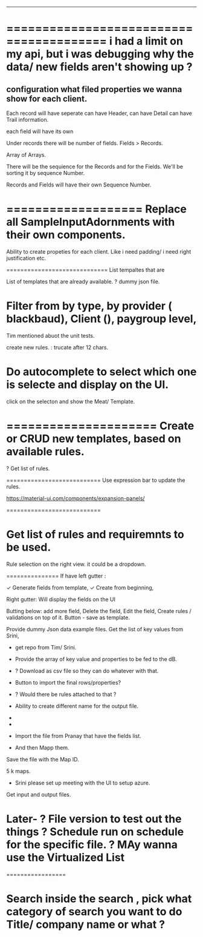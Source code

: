 
---------

========================================
i had a limit on my api, but i was debugging why the data/ new fields aren't  showing up ?
========================================

configuration what filed properties we wanna show for each client.
--------
Each record will have seperate
can have Header,
can have Detail
can have Trail information.

each field will have its own

Under records there will be number of fields.
Fields > Records.

Array of Arrays.


There will be the sequience for the Records and for the Fields. We'll be sorting it by sequence Number.

Records and Fields will have their own Sequence Number.


===================
Replace all
SampleInputAdornments  with their own components.
============================
Ability to create propeties for each client.
Like i need padding/ i need right justification etc.





=============================
List tempaltes that are

List of templates that are already available.
? dummy json file.

Filter from by type, by provider ( blackbaud), Client (), paygroup level,
=====================
Tim mentioned abuot the unit tests.

create new rules. : trucate after 12 chars.

Do autocomplete to select which one is selecte and display on the UI.
=====================
click on the selecton and show the Meat/ Template.

=====================
Create or CRUD new templates, based on available rules.
=====================
? Get list of rules.



===========================
Use expression bar to update the rules.

https://material-ui.com/components/expansion-panels/

===========================


Get list of rules and requiremnts to be used.
==================
Rule selection on the right view.
it could be a dropdown.


===============
If have left gutter :

 ✓ Generate fields from template,
 ✓ Create from beginning,


Right gutter:
  Will display the fields on the UI

Butting below:  add more field,
Delete the field,
Edit the field,
Create rules / validations on top of it.
Button - save as template.



Provide dummy Json data example files.
Get the list of key values from Srini,


- get repo from Tim/ Srini.
- Provide the array of key value and properties to be fed to the dB.
- ? Download as csv file so they can do whatever with that.

-  Button to import the final rows/properties?
- ? Would there be rules attached to that ?
- Ability to create different name for the output file.
-


-
- Import the file from Pranay that have the fields list.
- And then Mapp them.

Save the file with the Map ID.



5 k maps.

- Srini please set up meeting with the UI to setup azure.


Get input and output files.

Later-
? File version to test out the things
? Schedule run on schedule for the specific file.
? MAy wanna use the Virtualized List
=================

=================


Search
inside the search , pick what category of search you want to do
Title/ company name or what ?
=================


